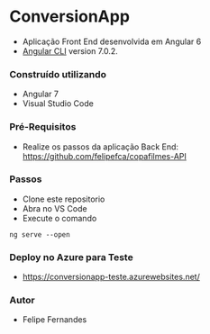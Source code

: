 # ConversionApp

- Aplicação Front End desenvolvida em Angular 6
- [Angular CLI](https://github.com/angular/angular-cli) version 7.0.2.

### Construído utilizando
- Angular 7
- Visual Studio Code

### Pré-Requisitos
- Realize os passos da aplicação Back End: https://github.com/felipefca/copafilmes-API

### Passos
- Clone este repositorio 
- Abra no VS Code
- Execute o comando

```
ng serve --open
```

### Deploy no Azure para Teste
- https://conversionapp-teste.azurewebsites.net/

### Autor
- Felipe Fernandes
